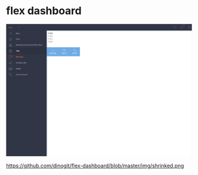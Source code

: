 # flex dashboard

![Alt text](https://github.com/dinogit/flex-dashboard/blob/master/img/expand.png?raw=true "Title")



https://github.com/dinogit/flex-dashboard/blob/master/img/shrinked.png
